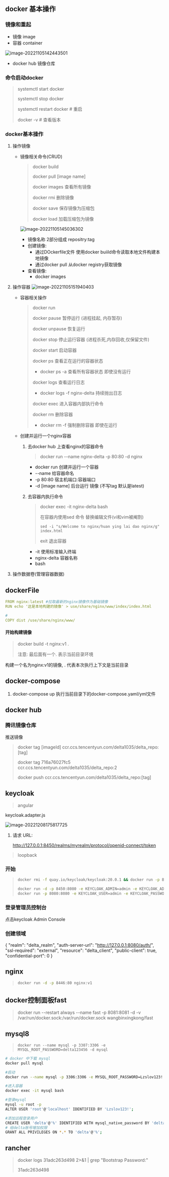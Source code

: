 ## docker 基本操作

### 镜像和重起

- 镜像 image
- 容器 container

![image-20221105142443501](https://raw.githubusercontent.com/Delta1035/tuchuang/main/img202211051424881.png)

- docker hub 镜像仓库

### 命令启动docker

> systemctl start docker
>
> systemctl stop docker
>
> systemctl restart docker # 重启
>
> docker -v  # 查看版本

### docker基本操作

1. 操作镜像

   - 镜像相关命令(CRUD)

     > docker build
     >
     > docker pull  [image name]
     >
     > docker images 查看所有镜像
     >
     > docker rmi 删除镜像
     >
     > docker save 保存镜像为压缩包
     >
     > docker load 加载压缩包为镜像

     

     ![image-20221105145036302](https://raw.githubusercontent.com/Delta1035/tuchuang/main/img202211051450247.png)

     - 镜像名称 2部分组成 repositry:tag
     - 创建镜像: 
       - 通过DOckerfile文件 使用docker buiild命令读取本地文件构建本地镜像
       - 通过docker pull 从docker registry获取镜像
     - 查看镜像:
       - docker images

2. 操作容器
   ![image-20221105151940403](https://raw.githubusercontent.com/Delta1035/tuchuang/main/img202211051519846.png)

   - 容器相关操作

     > docker run 
     >
     > docker pause 暂停运行 (进程挂起, 内存暂存)
     >
     > docker unpause 恢复运行
     >
     > docker stop 停止运行容器 (进程杀死,内存回收,仅保留文件)
     >
     > docker start 启动容器
     >
     > 
     >
     > docker ps 查看正在运行的容器状态
     >
     > - docker ps -a 查看所有容器状态 即使没有运行
     >
     > docker logs 查看运行日志
     >
     > - docker logs -f nginx-delta 持续抛出日志
     >
     > docker exec 进入容器内部执行命令
     >
     > docker rm 删除容器
     >
     > - docker rm -f 强制删除容器 即使在运行

   - 创建并运行一个nginx容器

     1. 去docker hub 上查看nginx的容器命令

        > docker run --name nginx-delta -p 80:80 -d nginx

        - docker run  创建并运行一个容器
        - --name 给容器命名
        - -p 80:80  宿主机端口:容器端口
        - -d [image name] 后台运行 镜像 (不写tag 默认是latest)

     2. 去容器内执行命令

        > docker exec -it nginx-delta bash
        >
        > 在容器内使用sed 命令 替换编辑文件(vi和vim被阉割)
        >
        > `sed -i "s/Welcome to nginx/huan ying lai dao nginx/g" index.html`
        >
        > exit 退出容器

        - -it 使用标准输入终端
        - nginx-delta 容器名称
        - bash 

        

3. 操作数据卷(管理容器数据)

   

## dockerFile

```yaml
FROM nginx:latest #拉取最新的nginx镜像作为基础镜像
RUN echo '这是本地构建的镜像' > use/share/nginx/www/index/index.html

#
COPY dist /use/share/nginx/www/
```

#### 开始构建镜像

> docker build -t nginx:v1 .            
>
> 注意: 最后面有一个.  表示当前目录环境

构建一个名为nginx:v1的镜像,  . 代表本次执行上下文是当前目录

## docker-compose

1. docker-compose up 执行当前目录下的docker-compose.yaml/yml文件

## docker hub

### 腾讯镜像仓库

推送镜像

> docker tag [imageId] ccr.ccs.tencentyun.com/delta1035/delta_repo:[tag]
>
> docker tag 716a76027fc5 ccr.ccs.tencentyun.com/delta1035/delta_repo:2
>
> docker push ccr.ccs.tencentyun.com/delta1035/delta_repo:[tag]
>
> 

## keycloak

> angular

keycloak.adapter.js

![image-20221208175817725](C:\Users\wh2104220\AppData\Roaming\Typora\typora-user-images\image-20221208175817725.png)



1. 请求 URL: 

   

   http://127.0.0.1:8450/realms/myrealm/protocol/openid-connect/token

> loopback



### 开始

> ```bash
> docker rmi -f quay.io/keycloak/keycloak:20.0.1 && docker run -p 8080:8080 -e KEYCLOAK_ADMIN=admin -e KEYCLOAK_ADMIN_PASSWORD=admin -v /usr/ca/keycloak:/etc/x509/https -d quay.io/keycloak/keycloak:20.0.2 start-dev
> 
> docker run -d -p 8450:8080 -e KEYCLOAK_ADMIN=admin -e KEYCLOAK_ADMIN_PASSWORD=admin 528491526/keycloak:20.0.1 start-dev
> docker run -p 8080:8080 -e KEYCLOAK_USER=admin -e KEYCLOAK_PASSWORD=admin jboss/keycloak:16.1.1
> ```

### 登录管理员控制台

点击keycloak Admin Console

### 创建领域



{
  "realm": "delta_realm",
  "auth-server-url": "http://127.0.0.1:8080/auth/",
  "ssl-required": "external",
  "resource": "delta_client",
  "public-client": true,
  "confidential-port": 0
}

## nginx

> ```bash
> docker run -d -p 8446:80 nginx:v1
> ```





## docker控制面板fast

> docker run --restart always --name fast -p 8081:8081 -d -v /var/run/docker.sock:/var/run/docker.sock wangbinxingkong/fast



## mysql8

> ```
> docker run --name mysql -p 3307:3306 -e MYSQL_ROOT_PASSWORD=delta123456 -d mysql
> ```

```bash
# docker 中下载 mysql
docker pull mysql

#启动
docker run --name mysql -p 3306:3306 -e MYSQL_ROOT_PASSWORD=Lzslov123! -d mysql

#进入容器
docker exec -it mysql bash

#登录mysql
mysql -u root -p
ALTER USER 'root'@'localhost' IDENTIFIED BY 'Lzslov123!';

#添加远程登录用户
CREATE USER 'delta'@'%' IDENTIFIED WITH mysql_native_password BY 'delta123456';
# 给delta账号增加权限
GRANT ALL PRIVILEGES ON *.* TO 'delta'@'%'; 


```

## rancher

> docker logs  31adc263d498  2>&1 | grep "Bootstrap Password:"
>
> 31adc263d498
